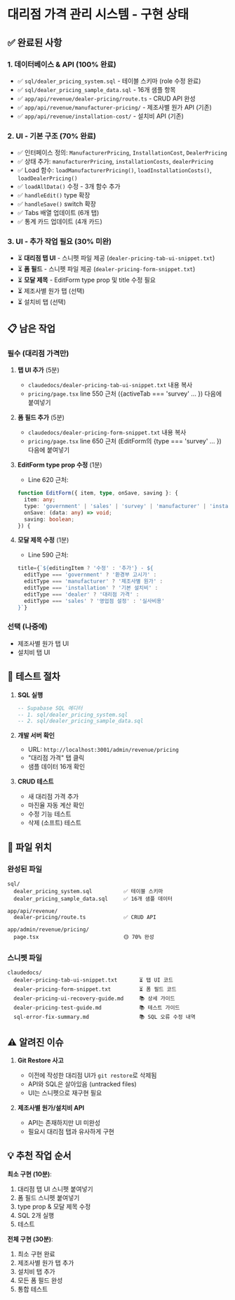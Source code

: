 # 대리점 가격 관리 시스템 - 구현 상태

## ✅ 완료된 사항

### 1. 데이터베이스 & API (100% 완료)
- ✅ `sql/dealer_pricing_system.sql` - 테이블 스키마 (role 수정 완료)
- ✅ `sql/dealer_pricing_sample_data.sql` - 16개 샘플 항목
- ✅ `app/api/revenue/dealer-pricing/route.ts` - CRUD API 완성
- ✅ `app/api/revenue/manufacturer-pricing/` - 제조사별 원가 API (기존)
- ✅ `app/api/revenue/installation-cost/` - 설치비 API (기존)

### 2. UI - 기본 구조 (70% 완료)
- ✅ 인터페이스 정의: `ManufacturerPricing`, `InstallationCost`, `DealerPricing`
- ✅ 상태 추가: `manufacturerPricing`, `installationCosts`, `dealerPricing`
- ✅ Load 함수: `loadManufacturerPricing()`, `loadInstallationCosts()`, `loadDealerPricing()`
- ✅ `loadAllData()` 수정 - 3개 함수 추가
- ✅ `handleEdit()` type 확장
- ✅ `handleSave()` switch 확장
- ✅ Tabs 배열 업데이트 (6개 탭)
- ✅ 통계 카드 업데이트 (4개 카드)

### 3. UI - 추가 작업 필요 (30% 미완)
- ⏳ **대리점 탭 UI** - 스니펫 파일 제공 (`dealer-pricing-tab-ui-snippet.txt`)
- ⏳ **폼 필드** - 스니펫 파일 제공 (`dealer-pricing-form-snippet.txt`)
- ⏳ **모달 제목** - EditForm type prop 및 title 수정 필요
- ⏳ 제조사별 원가 탭 (선택)
- ⏳ 설치비 탭 (선택)

## 📋 남은 작업

### 필수 (대리점 가격만)
1. **탭 UI 추가** (5분)
   - `claudedocs/dealer-pricing-tab-ui-snippet.txt` 내용 복사
   - `pricing/page.tsx` line 550 근처 ({activeTab === 'survey' ... }) 다음에 붙여넣기

2. **폼 필드 추가** (5분)
   - `claudedocs/dealer-pricing-form-snippet.txt` 내용 복사
   - `pricing/page.tsx` line 650 근처 (EditForm의 {type === 'survey' ... }) 다음에 붙여넣기

3. **EditForm type prop 수정** (1분)
   - Line 620 근처:
   ```typescript
   function EditForm({ item, type, onSave, saving }: {
     item: any;
     type: 'government' | 'sales' | 'survey' | 'manufacturer' | 'installation' | 'dealer';
     onSave: (data: any) => void;
     saving: boolean;
   }) {
   ```

4. **모달 제목 수정** (1분)
   - Line 590 근처:
   ```typescript
   title={`${editingItem ? '수정' : '추가'} - ${
     editType === 'government' ? '환경부 고시가' :
     editType === 'manufacturer' ? '제조사별 원가' :
     editType === 'installation' ? '기본 설치비' :
     editType === 'dealer' ? '대리점 가격' :
     editType === 'sales' ? '영업점 설정' : '실사비용'
   }`}
   ```

### 선택 (나중에)
- 제조사별 원가 탭 UI
- 설치비 탭 UI

## 🚀 테스트 절차

1. **SQL 실행**
   ```sql
   -- Supabase SQL 에디터
   -- 1. sql/dealer_pricing_system.sql
   -- 2. sql/dealer_pricing_sample_data.sql
   ```

2. **개발 서버 확인**
   - URL: `http://localhost:3001/admin/revenue/pricing`
   - "대리점 가격" 탭 클릭
   - 샘플 데이터 16개 확인

3. **CRUD 테스트**
   - 새 대리점 가격 추가
   - 마진율 자동 계산 확인
   - 수정 기능 테스트
   - 삭제 (소프트) 테스트

## 📁 파일 위치

### 완성된 파일
```
sql/
  dealer_pricing_system.sql          ✅ 테이블 스키마
  dealer_pricing_sample_data.sql     ✅ 16개 샘플 데이터

app/api/revenue/
  dealer-pricing/route.ts            ✅ CRUD API

app/admin/revenue/pricing/
  page.tsx                           🟡 70% 완성
```

### 스니펫 파일
```
claudedocs/
  dealer-pricing-tab-ui-snippet.txt       ⏳ 탭 UI 코드
  dealer-pricing-form-snippet.txt         ⏳ 폼 필드 코드
  dealer-pricing-ui-recovery-guide.md     📚 상세 가이드
  dealer-pricing-test-guide.md            📚 테스트 가이드
  sql-error-fix-summary.md                📚 SQL 오류 수정 내역
```

## ⚠️ 알려진 이슈

1. **Git Restore 사고**
   - 이전에 작성한 대리점 UI가 `git restore`로 삭제됨
   - API와 SQL은 살아있음 (untracked files)
   - UI는 스니펫으로 재구현 필요

2. **제조사별 원가/설치비 API**
   - API는 존재하지만 UI 미완성
   - 필요시 대리점 탭과 유사하게 구현

## 💡 추천 작업 순서

**최소 구현 (10분)**:
1. 대리점 탭 UI 스니펫 붙여넣기
2. 폼 필드 스니펫 붙여넣기
3. type prop & 모달 제목 수정
4. SQL 2개 실행
5. 테스트

**전체 구현 (30분)**:
1. 최소 구현 완료
2. 제조사별 원가 탭 추가
3. 설치비 탭 추가
4. 모든 폼 필드 완성
5. 통합 테스트
